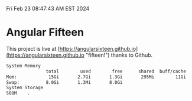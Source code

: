 Fri Feb 23 08:47:43 AM EST 2024

# Angular Fifteen


This project is live at [https://angularsixteen.github.io](https://angularsixteen.github.io "fifteen!") thanks to Github.

```bash
System Memory
               total        used        free      shared  buff/cache   available
Mem:            15Gi       2.7Gi       1.3Gi       295Mi        11Gi        12Gi
Swap:          8.0Gi       1.3Mi       8.0Gi
System Storage
508M	.
```
```bash
